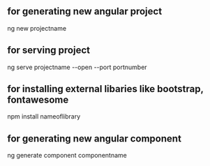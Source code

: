 ## for generating new angular project

ng new projectname

## for serving project

ng serve projectname --open --port portnumber

## for installing external libaries like bootstrap, fontawesome

npm install nameoflibrary

## for generating new angular component

ng generate component componentname
